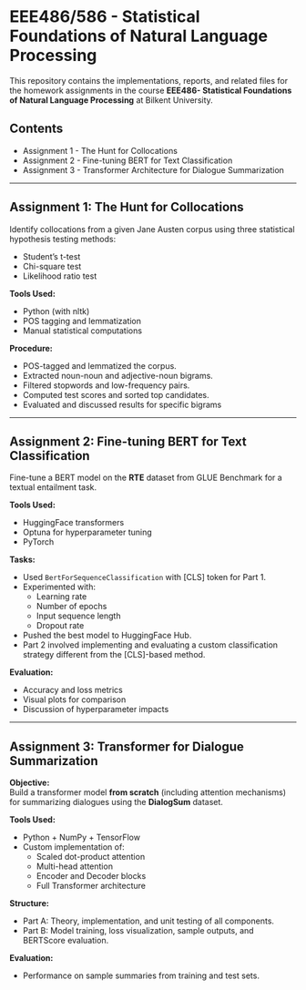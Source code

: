 # EEE486/586 - Statistical Foundations of Natural Language Processing

This repository contains the implementations, reports, and related files for the homework assignments in the course **EEE486- Statistical Foundations of Natural Language Processing** at Bilkent University.

## Contents

- Assignment 1 - The Hunt for Collocations
- Assignment 2 - Fine-tuning BERT for Text Classification
- Assignment 3 - Transformer Architecture for Dialogue Summarization

---

## Assignment 1: The Hunt for Collocations

Identify collocations from a given Jane Austen corpus using three statistical hypothesis testing methods:
- Student’s t-test
- Chi-square test
- Likelihood ratio test

**Tools Used:**
- Python (with nltk)
- POS tagging and lemmatization
- Manual statistical computations 

**Procedure:**
- POS-tagged and lemmatized the corpus.
- Extracted noun-noun and adjective-noun bigrams.
- Filtered stopwords and low-frequency pairs.
- Computed test scores and sorted top candidates.
- Evaluated and discussed results for specific bigrams 

---

## Assignment 2: Fine-tuning BERT for Text Classification

Fine-tune a BERT model on the **RTE** dataset from GLUE Benchmark for a textual entailment task.

**Tools Used:**
- HuggingFace transformers
- Optuna for hyperparameter tuning
- PyTorch

**Tasks:**
- Used `BertForSequenceClassification` with [CLS] token for Part 1.
- Experimented with:
  - Learning rate
  - Number of epochs
  - Input sequence length
  - Dropout rate
- Pushed the best model to HuggingFace Hub.
- Part 2 involved implementing and evaluating a custom classification strategy different from the [CLS]-based method.

**Evaluation:**
- Accuracy and loss metrics
- Visual plots for comparison
- Discussion of hyperparameter impacts

---

## Assignment 3: Transformer for Dialogue Summarization

**Objective:**  
Build a transformer model **from scratch** (including attention mechanisms) for summarizing dialogues using the **DialogSum** dataset.

**Tools Used:**
- Python + NumPy + TensorFlow
- Custom implementation of:
  - Scaled dot-product attention
  - Multi-head attention
  - Encoder and Decoder blocks
  - Full Transformer architecture

**Structure:**
- Part A: Theory, implementation, and unit testing of all components.
- Part B: Model training, loss visualization, sample outputs, and BERTScore evaluation.

**Evaluation:**
- Performance on sample summaries from training and test sets.



